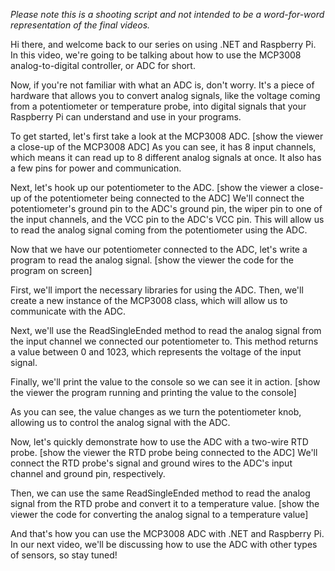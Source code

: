 *Please note this is a shooting script and not intended to be a word-for-word representation of the final videos.*

Hi there, and welcome back to our series on using .NET and Raspberry Pi. In this video, we're going to be talking about how to use the MCP3008 analog-to-digital controller, or ADC for short.

Now, if you're not familiar with what an ADC is, don't worry. It's a piece of hardware that allows you to convert analog signals, like the voltage coming from a potentiometer or temperature probe, into digital signals that your Raspberry Pi can understand and use in your programs.

To get started, let's first take a look at the MCP3008 ADC. [show the viewer a close-up of the MCP3008 ADC] As you can see, it has 8 input channels, which means it can read up to 8 different analog signals at once. It also has a few pins for power and communication.

Next, let's hook up our potentiometer to the ADC. [show the viewer a close-up of the potentiometer being connected to the ADC] We'll connect the potentiometer's ground pin to the ADC's ground pin, the wiper pin to one of the input channels, and the VCC pin to the ADC's VCC pin. This will allow us to read the analog signal coming from the potentiometer using the ADC.

Now that we have our potentiometer connected to the ADC, let's write a program to read the analog signal. [show the viewer the code for the program on screen]

First, we'll import the necessary libraries for using the ADC. Then, we'll create a new instance of the MCP3008 class, which will allow us to communicate with the ADC.

Next, we'll use the ReadSingleEnded method to read the analog signal from the input channel we connected our potentiometer to. This method returns a value between 0 and 1023, which represents the voltage of the input signal.

Finally, we'll print the value to the console so we can see it in action. [show the viewer the program running and printing the value to the console]

As you can see, the value changes as we turn the potentiometer knob, allowing us to control the analog signal with the ADC.

Now, let's quickly demonstrate how to use the ADC with a two-wire RTD probe. [show the viewer the RTD probe being connected to the ADC] We'll connect the RTD probe's signal and ground wires to the ADC's input channel and ground pin, respectively.

Then, we can use the same ReadSingleEnded method to read the analog signal from the RTD probe and convert it to a temperature value. [show the viewer the code for converting the analog signal to a temperature value]

And that's how you can use the MCP3008 ADC with .NET and Raspberry Pi. In our next video, we'll be discussing how to use the ADC with other types of sensors, so stay tuned!
